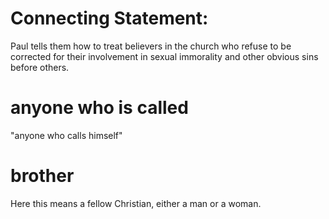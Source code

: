 # Connecting Statement:

Paul tells them how to treat believers in the church who refuse to be corrected for their involvement in sexual immorality and other obvious sins before others.

# anyone who is called

"anyone who calls himself"

# brother

Here this means a fellow Christian, either a man or a woman.

